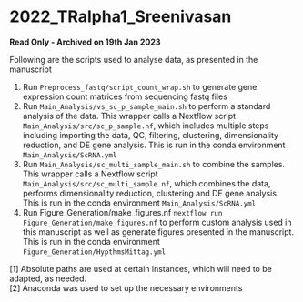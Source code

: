 # 2022_TRalpha1_Sreenivasan
 **Read Only - Archived on 19th Jan 2023**
 
Following are the scripts used to analyse data, as presented in the manuscript

1. Run `Preprocess_fastq/script_count_wrap.sh` to generate gene expression count matrices from sequencing fastq files
2. Run `Main_Analysis/vs_sc_p_sample_main.sh` to perform a standard analysis of the data. This wrapper calls a Nextflow script `Main_Analysis/src/sc_p_sample.nf`, which includes multiple steps including importing the data, QC, filtering, clustering, dimensionality reduction, and DE gene analysis. This is run in the conda environment `Main_Analysis/ScRNA.yml`
3. Run `Main_Analysis/sc_multi_sample_main.sh` to combine the samples. This wrapper calls a Nextflow script `Main_Analysis/src/sc_multi_sample.nf`, which combines the data, performs dimensionality reduction, clustering and DE gene analysis. This is run in the conda environment `Main_Analysis/ScRNA.yml`
4. Run Figure_Generation/make_figures.nf `nextflow run Figure_Generation/make_figures.nf` to perform custom analysis used in this manuscript as well as generate figures presented in the manuscript. This is run in the conda environment `Figure_Generation/HypthmsMittag.yml`


[1] Absolute paths are used at certain instances, which will need to be adapted, as needed.  
[2] Anaconda was used to set up the necessary environments
